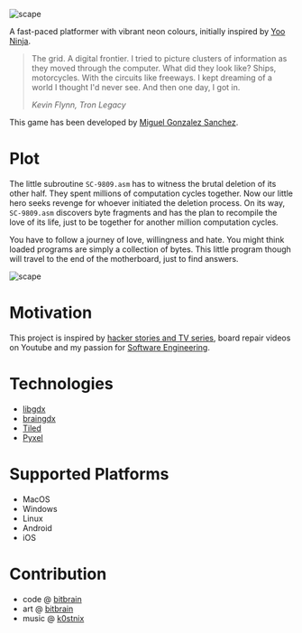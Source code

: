 ![scape](android/src/main/play/listings/en-GB/graphics/feature-graphic/1.png)

A fast-paced platformer with vibrant neon colours, initially inspired by [Yoo Ninja](https://yoo-ninja-free.en.uptodown.com/android).
>  The grid. A digital frontier. I tried to picture clusters of information as they moved through the computer. What did they look like? Ships, motorcycles. With the circuits like freeways. I kept dreaming of a world I thought I'd never see. And then one day, I got in.
>
> *Kevin Flynn, Tron Legacy*

This game has been developed by [Miguel Gonzalez Sanchez](https://bitbrain.github.io).

# Plot

The little subroutine `SC-9809.asm` has to witness the brutal deletion of its other half. They spent millions of computation cycles together. Now our little hero seeks revenge for whoever initiated the deletion process. On its way, `SC-9809.asm` discovers byte fragments and has the plan to recompile the love of its life, just to be together for another million computation cycles.

You have to follow a journey of love, willingness and hate. You might think loaded programs are simply a collection of bytes. This little program though will travel to the end of the motherboard, just to find answers.

![scape](https://bitbrain.github.io/public/media/scape-animation-style.gif)

# Motivation

This project is inspired by [hacker stories and TV series](https://en.wikipedia.org/wiki/Mr._Robot), board repair videos on Youtube and my passion for [Software Engineering](https://en.wikipedia.org/wiki/Software_engineering).

# Technologies

* [libgdx](https://libgdx.badlogicgames.com)
* [braingdx](https://github.com/bitbrain/braingdx)
* [Tiled](https://www.mapeditor.org)
* [Pyxel](https://pyxeledit.com)

# Supported Platforms

* MacOS
* Windows
* Linux
* Android
* iOS

# Contribution

- code @ [bitbrain](https://twitter.com/bitbrain_)
- art @ [bitbrain](https://twitter.com/bitbrain_)
- music @ [k0stnix](https://twitter.com/LasloJott)
